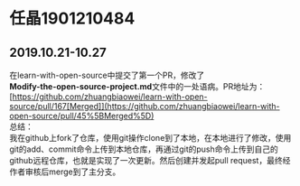 # 任晶1901210484

## 2019.10.21-10.27
在learn-with-open-source中提交了第一个PR，修改了<br />**Modify-the-open-source-project.md**文件中的一处语病。PR地址为：[https://github.com/zhuangbiaowei/learn-with-open-source/pull/167[Merged]](https://github.com/zhuangbiaowei/learn-with-open-source/pull/45%5BMerged%5D)<br />总结：<br />我在github上fork了仓库，使用git操作clone到了本地，在本地进行了修改，使用git的add、commit命令上传到本地仓库，再通过git的push命令上传到自己的github远程仓库，也就是实现了一次更新。然后创建并发起pull request，最终经作者审核后merge到了主分支。


